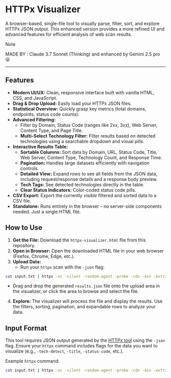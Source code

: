 # HTTPx Visualizer

A browser-based, single-file tool to visually parse, filter, sort, and explore HTTPx JSON output. This enhanced version provides a more refined UI and advanced features for efficient analysis of web scan results.

> [!NOTE]
> MADE BY : Claude 3.7 Sonnet (Thinking) and enhanced by Gemini 2.5 pro 😝

---

## Features

- **Modern UI/UX:** Clean, responsive interface built with vanilla HTML, CSS, and JavaScript.
- **Drag & Drop Upload:** Easily load your HTTPx JSON files.
- **Statistical Overview:** Quickly grasp key metrics (total domains, endpoints, status code counts).
- **Advanced Filtering:**
  - Filter by Domain, Status Code (ranges like 2xx, 3xx), Web Server, Content Type, and Page Title.
  - **Multi-Select Technology Filter:** Filter results based on detected technologies using a searchable dropdown and visual pills.
- **Interactive Results Table:**
  - **Sortable Columns:** Sort data by Domain, URL, Status Code, Title, Web Server, Content Type, Technology Count, and Response Time.
  - **Pagination:** Handles large datasets efficiently with navigation controls.
  - **Detailed View:** Expand rows to see all fields from the JSON data, including request/response details and a response body preview.
  - **Tech Tags:** See detected technologies directly in the table.
  - **Clear Status Indicators:** Color-coded status code pills.
- **CSV Export:** Export the currently _visible_ filtered and sorted data to a CSV file.
- **Standalone:** Runs entirely in the browser – no server-side components needed. Just a single HTML file.

## How to Use

1. **Get the File:** Download the `httpx-visualizer.html` file from this repository.
2. **Open in Browser:** Open the downloaded HTML file in your web browser (Firefox, Chrome, Edge, etc.).
3. **Upload Data:**
   - Run your `httpx` scan with the `-json` flag:

```bash
cat input.txt | httpx -nc -silent -random-agent -probe -cdn -asn -extract-fqdn -cname -ip -td -server -favicon -j > results.json
```

- Drag and drop the generated `results.json` file onto the upload area in the visualizer, or click the area to browse and select the file.

4. **Explore:** The visualizer will process the file and display the results. Use the filters, sorting, pagination, and expandable rows to analyze your data.

## Input Format

This tool requires JSON output generated by the [HTTPx tool](https://github.com/projectdiscovery/httpx) using the `-json` flag. Ensure your `httpx` command includes flags for the data you want to visualize (e.g., `-tech-detect`, `-title`, `-status-code`, etc.).

Example `httpx` command:

```bash
cat input.txt | httpx -nc -silent -random-agent -probe -cdn -asn -extract-fqdn -cname -ip -td -server -favicon -j > results.json
```
